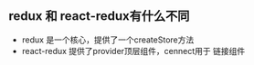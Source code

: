 ## redux 和 react-redux有什么不同

  - redux 是一个核心，提供了一个createStore方法
  - react-redux 提供了provider顶层组件，cennect用于 链接组件